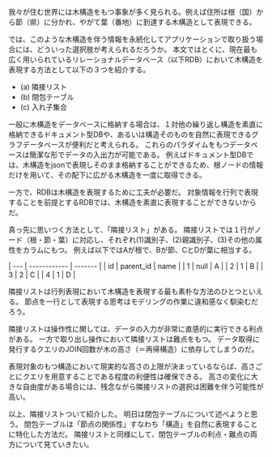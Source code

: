 我々が住む世界には木構造をもつ事象が多く見られる。例えば住所は根（国）から節（県）に分かれ、やがて葉（番地）に到達する木構造として表現できる。

では、このような木構造を伴う情報を永続化してアプリケーションで取り扱う場合には、どういった選択肢が考えられるだろうか。
本文ではとくに、現在最も広く用いられているリレーショナルデータベース（以下RDB）において木構造を表現する方法として以下の３つを紹介する。

- (a) 隣接リスト
- (b) 閉包テーブル
- (c) 入れ子集合

一般に木構造をデータベースに格納する場合は、１対他の繰り返し構造を素直に格納できるドキュメント型DBや、あるいは構造そのものを自然に表現できるグラフデータベースが便利だと考えられる。
これらのパラダイムをもつデータベースは簡潔な形でデータの入出力が可能である。
例えばドキュメント型DBでは、木構造をjsonで表現しそのまま格納することができるため、根ノードの情報だけを用いて、その配下に広がる木構造を一度に取得できる。

一方で、RDBは木構造を表現するために工夫が必要だ。
対象情報を行列で表現することを前提とするRDBでは、木構造を素直に表現することができないからだ。

真っ先に思いつく方法として、「隣接リスト」がある。
隣接リストでは１行がノード（根・節・葉）に対応し、それぞれ(1)識別子、(2)親識別子、(3)その他の属性をカラムにもつ。
例えば以下ではAが根で、Bが節、CとDが葉に相当する。

| --- | ------------ | ------- |
| id | parent_id | name |
| 1 | null           | A        |
| 2 | 1               | B       |
| 3 | 2               | C       |
| 4 | 1               | D       |

隣接リストは行列表現において木構造を表現する最も素朴な方法のひとつといえる。
節点を一行として表現する思考はモデリングの作業に違和感なく馴染むだろう。

隣接リストは操作性に関しては、データの入力が非常に直感的に実行できる利点がある。
一方で取り出し操作において隣接リストは難点をもつ。
データ取得に発行するクエリのJOIN回数が木の高さ（＝再帰構造）に依存してしまうのだ。

表現対象のもつ構造において現実的な高さの上限が決まっているならば、高さごとにクエリを用意することである程度の利便性は確保できる。
高さの変化に大きな自由度がある場合には、残念ながら隣接リストの選択は困難を伴う可能性が高い。

以上、隣接リストついて紹介した。
明日は閉包テーブルについて述べようと思う。
閉包テーブルは「節点の関係性」すなわち「構造」を自然に表現することに特化した方法だ。
隣接リストと同様にして、閉包テーブルの利点・難点の両方について見ていきたい。
